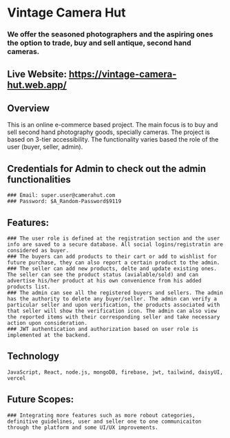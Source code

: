 # Vintage Camera Hut
### We offer the seasoned photographers and the aspiring ones the option to trade, buy and sell antique, second hand cameras.
## Live Website: https://vintage-camera-hut.web.app/

## Overview
This is an online e-commerce based project. The main focus is to buy and sell second hand photography goods, specially cameras. The project is based on 3-tier accessibility. The functionality varies based the role of the user (buyer, seller, admin).

## Credentials for Admin to check out the admin functionalities
    ### Email: super.user@camerahut.com
    ### Password: $A_Random-Password$9119

## Features:
    ### The user role is defined at the registration section and the user info are saved to a secure database. All social logins/registratin are considered as buyer.
    ### The buyers can add products to their cart or add to wishlist for future purchase, they can also report a certain product to the admin.
    ### The seller can add new products, delte and update existing ones. The seller can see the product status (avialable/sold) and can advertise his/her product at his own convenience from his added products list.
    ### The admin can see all the registered buyers and sellers. The admin has the authority to delete any buyer/seller. The admin can verify a particular seller and upon verification, the products associated with that seller will show the verification icon. The admin can also view the reported items with their corresponding seller and take necessary action upon consideration.
    ### JWT authentication and authorization based on user role is implemented at the backend.

## Technology
    JavaScript, React, node.js, mongoDB, firebase, jwt, tailwind, daisyUI, vercel
    
## Future Scopes:
    ### Integrating more features such as more robout categories, definitive guidelines, user and seller one to one communicaiton through the platform and some UI/UX improvements.
